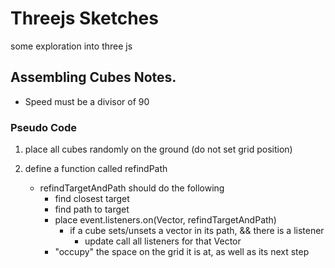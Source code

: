 # Threejs Sketches

some exploration into three js

## Assembling Cubes Notes.

- Speed must be a divisor of 90

### Pseudo Code

1. place all cubes randomly on the ground (do not set grid position)
2. define a function called refindPath


    - refindTargetAndPath should do the following
      - find closest target
      - find path to target
      - place event.listeners.on(Vector, refindTargetAndPath)
        - if a cube sets/unsets a vector in its path, && there is a listener
          - update call all listeners for that Vector
      - "occupy" the space on the grid it is at, as well as its next step
